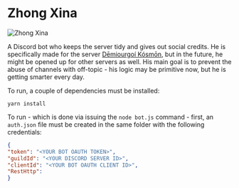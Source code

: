 # Zhong Xina

![Zhong Xina](https://pbs.twimg.com/profile_images/1427715634738208774/_yuPWpNo_400x400.jpg)

A Discord bot who keeps the server tidy and gives out social credits. He is specifically made for the server [Dēmiourgoí Kósmōn](https://discord.gg/BUFPauXcax), but in the future, he might be opened up for other servers as well. His main goal is to prevent the abuse of channels with off-topic - his logic may be primitive now, but he is getting smarter every day.

To run, a couple of dependencies must be installed:

    yarn install

To run - which is done via issuing the `node bot.js` command - first, an `auth.json` file must be created in the same folder with the following credentials:

```json
{
"token": "<YOUR BOT OAUTH TOKEN>",
"guildId": "<YOUR DISCORD SERVER ID>",
"clientId": "<YOUR BOT OAUTH CLIENT ID>",
"RestHttp": 
}
```
